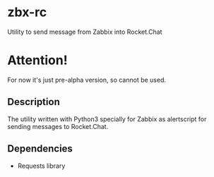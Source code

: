 # zbx-rc
Utility to send message from Zabbix into Rocket.Chat

# Attention!
For now it's just pre-alpha version, so cannot be used.

## Description
The utility written with Python3 specially for Zabbix as alertscript for sending messages to Rocket.Chat.

## Dependencies
- Requests library
